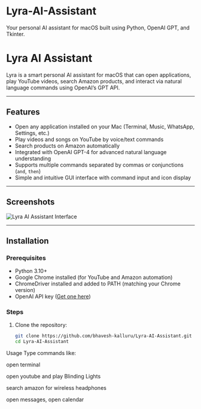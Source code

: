 # Lyra-AI-Assistant
Your personal AI assistant for macOS built using Python, OpenAI GPT, and Tkinter.

# Lyra AI Assistant

Lyra is a smart personal AI assistant for macOS that can open applications, play YouTube videos, search Amazon products, and interact via natural language commands using OpenAI’s GPT API.

---

## Features

- Open any application installed on your Mac (Terminal, Music, WhatsApp, Settings, etc.)
- Play videos and songs on YouTube by voice/text commands
- Search products on Amazon automatically
- Integrated with OpenAI GPT-4 for advanced natural language understanding
- Supports multiple commands separated by commas or conjunctions (`and`, `then`)
- Simple and intuitive GUI interface with command input and icon display

---

## Screenshots

![Lyra AI Assistant Interface](path_to_your_screenshot.png)

---

## Installation

### Prerequisites

- Python 3.10+  
- Google Chrome installed (for YouTube and Amazon automation)  
- ChromeDriver installed and added to PATH (matching your Chrome version)  
- OpenAI API key ([Get one here](https://platform.openai.com/account/api-keys))  

### Steps

1. Clone the repository:  
   ```bash
   git clone https://github.com/bhavesh-kalluru/Lyra-AI-Assistant.git
   cd Lyra-AI-Assistant

   
Usage
Type commands like:

open terminal

open youtube and play Blinding Lights

search amazon for wireless headphones

open messages, open calendar
